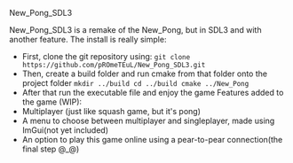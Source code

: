 New_Pong_SDL3

New_Pong_SDL3 is a remake of the New_Pong, but in SDL3 and with another feature.
The install is really simple:
  - First, clone the git repository using:
`git clone https://github.com/pROmeTEuL/New_Pong_SDL3.git`
  - Then, create a build folder and run cmake from that folder onto the project folder
`mkdir ../build
cd ../build
cmake ../New_Pong`
  - After that run the executable file and enjoy the game
Features added to the game (WIP):
  - Multiplayer (just like squash game, but it's pong)
  - A menu to choose between multiplayer and singleplayer, made using ImGui(not yet included)
  - An option to play this game online using a pear-to-pear connection(the final step @_@)
  
